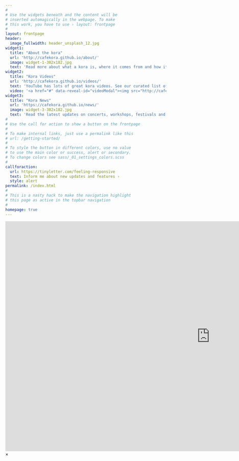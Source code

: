 ```yaml
---
#
# Use the widgets beneath and the content will be
# inserted automagically in the webpage. To make
# this work, you have to use › layout: frontpage
#
layout: frontpage
header:
  image_fullwidth: header_unsplash_12.jpg
widget1:
  title: "About the kora"
  url: 'http://cafekora.github.io/about/'
  image: widget-1-302x182.jpg
  text: 'Read more about what a kora is, where it comes from and how it is made.'
widget2:
  title: "Kora Videos"
  url: 'http://cafekora.github.io/videos/'
  text: 'YouTube has lots of great kora videos. See our curated list of the very best.'
  video: '<a href="#" data-reveal-id="videoModal"><img src="http://cafekora.github.io/images/widget-2-302x182.jpg" width="302" height="182" alt=""/></a>'
widget3:
  title: "Kora News"
  url: 'https://cafekora.github.io/news/'
  image: widget-3-302x182.jpg
  text: 'Read the latest updates on concerts, workshops, festivals and changes to this site.'
#
# Use the call for action to show a button on the frontpage
#
# To make internal links, just use a permalink like this
# url: /getting-started/
#
# To style the button in different colors, use no value
# to use the main color or success, alert or secondary.
# To change colors see sass/_01_settings_colors.scss
#
callforaction:
  url: https://tinyletter.com/feeling-responsive
  text: Inform me about new updates and features ›
  style: alert
permalink: /index.html
#
# This is a nasty hack to make the navigation highlight
# this page as active in the topbar navigation
#
homepage: true
---
```


<div id="videoModal" class="reveal-modal large" data-reveal="">
  <div class="flex-video widescreen vimeo" style="display: block;">
    <iframe width="1280" height="720" src="https://www.youtube.com/embed/9Le69Z4UkTs" frameborder="0" allowfullscreen></iframe>
  </div>
  <a class="close-reveal-modal">&#215;</a>
</div>
